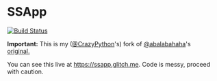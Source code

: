 # SSApp		
[![Build Status](https://semaphoreci.com/api/v1/ssapp/ssapp/branches/master/badge.svg)](https://semaphoreci.com/ssapp/ssapp)

**Important:** This is my (<a href="https://github.com/CrazyPython">@CrazyPython</a>'s) fork of <a href="https://github.com/abalabahaha">@abalabahaha</a>'s 		
      <a href="https://stockstream.abal.moe/">original.</a>		
      		
You can see this live at <https://ssapp.glitch.me>. Code is messy, proceed with caution.
